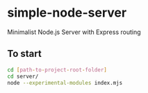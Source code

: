 # simple-node-server
Minimalist Node.js Server with Express routing

## To start
```bash
cd [path-to-project-root-folder]
cd server/
node --experimental-modules index.mjs
```
